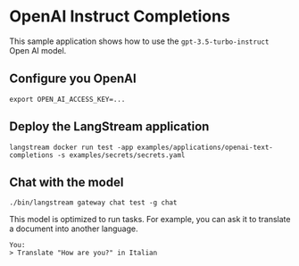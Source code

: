 # OpenAI Instruct Completions

This sample application shows how to use the `gpt-3.5-turbo-instruct` Open AI model.

## Configure you OpenAI


```
export OPEN_AI_ACCESS_KEY=...
```

## Deploy the LangStream application
```
langstream docker run test -app examples/applications/openai-text-completions -s examples/secrets/secrets.yaml 
```

## Chat with the model

```
./bin/langstream gateway chat test -g chat
```

This model is optimized to run tasks. For example, you can ask it to translate a document into another language.

```
You: 
> Translate "How are you?" in Italian
```




